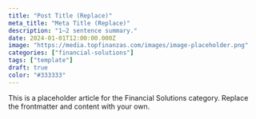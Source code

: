 ```yaml
---
title: "Post Title (Replace)"
meta_title: "Meta Title (Replace)"
description: "1–2 sentence summary."
date: 2024-01-01T12:00:00.000Z
image: "https://media.topfinanzas.com/images/image-placeholder.png"
categories: ["financial-solutions"]
tags: ["template"]
draft: true
color: "#333333"
---
```


This is a placeholder article for the Financial Solutions category. Replace the frontmatter and content with your own.
